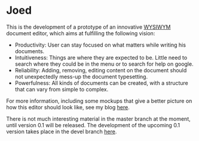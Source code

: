 # Joed

This is the development of a prototype of an innovative [WYSIWYM](https://en.wikipedia.org/wiki/WYSIWYM) document editor, which aims at fulfilling the following vision:

* Productivity: User can stay focused on what matters while writing his documents.
* Intuitiveness: Things are where they are expected to be. Little need to search where they could be in the menu or to search for help on google.
* Reliability: Adding, removing, editing content on the document should not unexpectedly mess-up the document typesetting.
* Powerfulness: All kinds of documents can be created, with a structure that can vary from simple to complex.

For more information, including some mockups that give a better picture on how this editor should look like, see my blog [here](https://jonsba.github.io/).

There is not much interesting material in the master branch at the moment, until version 0.1 will be released. The development of the upcoming 0.1 version takes place in the devel branch [here](https://github.com/jonsba/joed/tree/devel).
